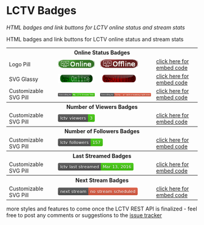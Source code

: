 # LCTV Badges

*HTML badges and link buttons for LCTV online status and stream stats*

  <p>HTML badges and link buttons for LCTV online status and stream stats</p>
  <table id="demos-table">
    <tr><th colspan="4">Online Status Badges                             </th></tr>
    <tr><td>Logo Pill                                                    </td>
        <td><img src="img/v2/lctv-online.png"                          /></td>
        <td><img src="img/v2/lctv-offline.png"                         /></td>
        <td><a href="http://codiad-billauger.rhcloud.com/workspace/lctv-badges/demos/demo-nojs.php?title=Online%20Status%20-%20Logo%20Pill&badge-style=online-status-v2">click here for embed code</a></td></tr>
    <tr><td>SVG Glassy                                                   </td>
        <td><img src="img/v3/faux-online.png"  width="100" height="24" /></td>
        <td><img src="img/v3/faux-offline.png" width="100" height="24" /></td>
        <td><a href="http://codiad-billauger.rhcloud.com/workspace/lctv-badges/demos/demo.php?title=Online%20Status%20-%20SVG%20Glassy&badge-style=online-status-v3">click here for embed code</a></td></tr>
    <tr><td>Customizable SVG Pill                                        </td>
        <td><img src="img/v1/faux-online.png"                          /></td>
        <td><img src="img/v1/faux-offline.png"                         /></td>
        <td><a href="http://codiad-billauger.rhcloud.com/workspace/lctv-badges/demos/demo-nojs.php?title=Online%20Status%20-%20Customizable%20SVG%20Pill&badge-style=online-status-v1">click here for embed code</a></td></tr>
    <tr><th colspan="4">Number of Viewers Badges                         </th></tr>
    <tr><td>Customizable SVG Pill                                        </td>
        <td colspan="2"><img src="img/v1/faux-n-viewers.png"           /></td>
        <td><a href="http://codiad-billauger.rhcloud.com/workspace/lctv-badges/demos/demo-nojs.php?title=Number%20of%20Viewers%20-%20Customizable%20SVG%20Pill&badge-style=n-viewers-v1">click here for embed code</a></td></tr>
    <tr><th colspan="4">Number of Followers Badges                       </th></tr>
    <tr><td>Customizable SVG Pill                                        </td>
        <td colspan="2"><img src="img/v1/faux-n-followers.png"         /></td>
        <td><a href="http://codiad-billauger.rhcloud.com/workspace/lctv-badges/demos/demo-nojs.php?title=Number%20of%20Followers%20-%20Customizable%20SVG%20Pill&badge-style=n-followers-v1">click here for embed code</a></td></tr>
    <tr><th colspan="4">Last Streamed Badges                             </th></tr>
    <tr><td>Customizable SVG Pill                                        </td>
        <td colspan="2"><img src="img/v1/faux-last-stream.png"         /></td>
        <td><a href="http://codiad-billauger.rhcloud.com/workspace/lctv-badges/demos/demo-nojs.php?title=Last%20Stream%20-%20Customizable%20SVG%20Pill&badge-style=last-stream-v1">click here for embed code</a></td></tr>
    <tr><th colspan="4">Next Stream Badges                               </th></tr>
    <tr><td>Customizable SVG Pill                                        </td>
        <td colspan="2"><img src="img/v1/faux-next-stream.png"         /></td>
        <td><a href="http://codiad-billauger.rhcloud.com/workspace/lctv-badges/demos/demo-nojs.php?title=Next%20Stream%20-%20Customizable%20SVG%20Pill&badge-style=next-stream-v1">click here for embed code</a></td></tr>
  </table>

more styles and features to come once the LCTV REST API is finalized - feel free to post any comments or suggestions to the [issue tracker](https://github.com/bill-auger/lctv-badges/issues)
